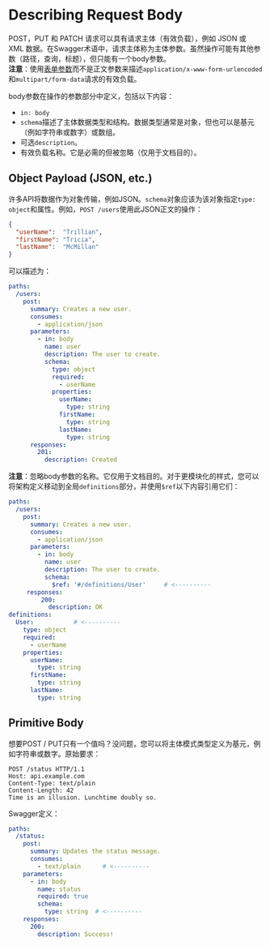 # Describing Request Body

POST，PUT 和 PATCH 请求可以具有请求主体（有效负载），例如 JSON 或 XML 数据。在Swagger术语中，请求主体称为主体参数。虽然操作可能有其他参数（路径，查询，标题），但只能有一个body参数。  
**注意**：使用[表单参数](https://swagger.io/docs/specification/2-0/describing-parameters/#form-parameters)而不是正文参数来描述`application/x-www-form-urlencoded`和`multipart/form-data`请求的有效负载。

body参数在操作的参数部分中定义，包括以下内容：

* `in: body`
* `schema`描述了主体数据类型和结构。数据类型通常是对象，但也可以是基元（例如字符串或数字）或数组。
* 可选`description`。
* 有效负载名称。它是必需的但被忽略（仅用于文档目的）。

## Object Payload (JSON, etc.)

许多API将数据作为对象传输，例如JSON。`schema`对象应该为该对象指定`type: object`和属性。例如，`POST /users`使用此JSON正文的操作：

```JSON
{
  "userName":  "Trillian",
  "firstName": "Tricia",
  "lastName":  "McMillan"
}
```

可以描述为：

```YAML
paths:
  /users:
    post:
      summary: Creates a new user.
      consumes:
        - application/json
      parameters:
        - in: body
          name: user
          description: The user to create.
          schema:
            type: object
            required:
              - userName
            properties:
              userName:
                type: string
              firstName:
                type: string
              lastName:
                type: string
      responses:
        201:
          description: Created
```

**注意**：忽略body参数的名称。它仅用于文档目的。对于更模块化的样式，您可以将架构定义移动到全局`definitions`部分，并使用`$ref`以下内容引用它们：

```YAML
paths:
  /users:
    post:
      summary: Creates a new user.
      consumes:
        - application/json
      parameters:
        - in: body
          name: user
          description: The user to create.
          schema:
            $ref: '#/definitions/User'     # <----------
     responses:
         200:
           description: OK
definitions:
  User:           # <----------
    type: object
    required:
      - userName
    properties:
      userName:
        type: string
      firstName:
        type: string
      lastName:
        type: string
```

## Primitive Body

想要POST / PUT只有一个值吗？没问题，您可以将主体模式类型定义为基元，例如字符串或数字。原始要求：

```TEXT
POST /status HTTP/1.1
Host: api.example.com
Content-Type: text/plain
Content-Length: 42
Time is an illusion. Lunchtime doubly so.
```

Swagger定义：

```YAML
paths:
  /status:
    post:
      summary: Updates the status message.
      consumes:
        - text/plain      # <----------
    parameters:
      - in: body
        name: status
        required: true
        schema:
          type: string  # <----------
    responses:
      200:
        description: Success!
```